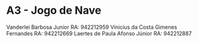 # A3 - Jogo de Nave
Vanderlei Barbosa Junior RA: 942212959
Vinicius da Costa Gimenes Fernandes RA: 942212669
Laertes de Paula Afonso Júnior RA: 942212887
